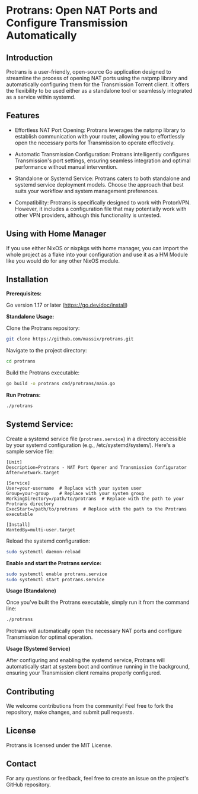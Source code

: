# Protrans: Open NAT Ports and Configure Transmission Automatically

## Introduction

Protrans is a user-friendly, open-source Go application designed to streamline
the process of opening NAT ports using the natpmp library and automatically
configuring them for the Transmission Torrent client. It offers the flexibility
to be used either as a standalone tool or seamlessly integrated as a service
within systemd.

## Features

- Effortless NAT Port Opening: Protrans leverages the natpmp library to
establish communication with your router, allowing you to effortlessly open the
necessary ports for Transmission to operate effectively.

- Automatic Transmission Configuration: Protrans intelligently configures
Transmission's port settings, ensuring seamless integration and optimal
performance without manual intervention.

- Standalone or Systemd Service: Protrans caters to both standalone and systemd
service deployment models. Choose the approach that best suits your workflow
and system management preferences.

- Compatibility: Protrans is specifically designed to work with ProtonVPN.
However, it includes a configuration file that may potentially work with other
VPN providers, although this functionality is untested.


## Using with Home Manager

If you use either NixOS or nixpkgs with home manager, you can import the whole
project as a flake into your configuration and use it as a HM Module like you
would do for any other NixOS module.

## Installation

**Prerequisites:**

Go version 1.17 or later (https://go.dev/doc/install)

**Standalone Usage:**

Clone the Protrans repository:

```bash
git clone https://github.com/massix/protrans.git
```

Navigate to the project directory:

```bash
cd protrans
```

Build the Protrans executable:

```bash
go build -o protrans cmd/protrans/main.go
```

**Run Protrans:**

```bash
./protrans
```

## Systemd Service:

Create a systemd service file (`protrans.service`) in a directory accessible by
your systemd configuration (e.g., /etc/systemd/system/). Here's a sample
service file:

```
[Unit]
Description=Protrans - NAT Port Opener and Transmission Configurator
After=network.target

[Service]
User=your-username  # Replace with your system user
Group=your-group    # Replace with your system group
WorkingDirectory=/path/to/protrans  # Replace with the path to your Protrans directory
ExecStart=/path/to/protrans  # Replace with the path to the Protrans executable

[Install]
WantedBy=multi-user.target
```

Reload the systemd configuration:

```bash
sudo systemctl daemon-reload
```

**Enable and start the Protrans service:**

```bash
sudo systemctl enable protrans.service
sudo systemctl start protrans.service
```

**Usage (Standalone)**

Once you've built the Protrans executable, simply run it from the command line:

```bash
./protrans
```

Protrans will automatically open the necessary NAT ports and configure
Transmission for optimal operation.

**Usage (Systemd Service)**

After configuring and enabling the systemd service, Protrans will automatically
start at system boot and continue running in the background, ensuring your
Transmission client remains properly configured.

## Contributing

We welcome contributions from the community! Feel free to fork the repository,
make changes, and submit pull requests.

## License

Protrans is licensed under the MIT License.

## Contact

For any questions or feedback, feel free to create an issue on the project's
GitHub repository.


